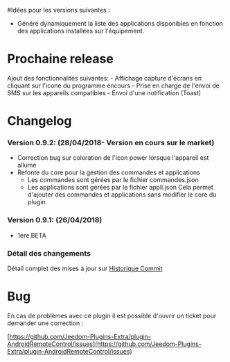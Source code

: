 #Idées pour les versions suivantes :

- Généré dynamiquement la liste des applications disponibles en fonction des applications installées sur l'équipement.

# Prochaine release

Ajout des fonctionnalités suivantes:
    - Affichage capture d'écrans en cliquant sur l'icone du programme encours
    - Prise en charge de l'envoi de SMS sur les appareils compatibles
    - Envoi d'une notification (Toast)

# Changelog

### Version 0.9.2:  (28/04/2018- Version en cours sur le market)

* Correction bug sur coloration de l'icon power lorsque l'appareil est allumé
* Refonte du core pour la gestion des commandes et applications
    - Les commandes sont gérées par le fichier commandes.json
    - Les applications sont gérées par le fichier appli.json
Cela permet d'ajouter des commandes et applications sans modifier le core du plugin.

### Version 0.9.1:  (26/04/2018)

* 1ere BETA

### Détail des changements

Détail complet des mises à jour sur [Historique Commit](https://github.com/Jeedom-Plugins-Extra/plugin-AndroidRemoteControl/commits/master)

# Bug

En cas de problèmes avec ce plugin il est possible d'ouvrir un ticket pour demander une correction :

[https://github.com/Jeedom-Plugins-Extra/plugin-AndroidRemoteControl/issues](https://github.com/Jeedom-Plugins-Extra/plugin-AndroidRemoteControl/issues)
